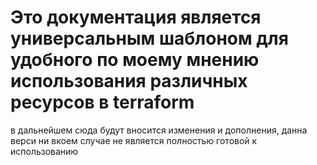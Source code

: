 # Это документация является универсальным шаблоном для удобного по моему мнению использования различных ресурсов в terraform 
в дальнейшем сюда будут вносится изменения и дополнения, данна верси ни вкоем случае не является полностью готовой к использованию 
